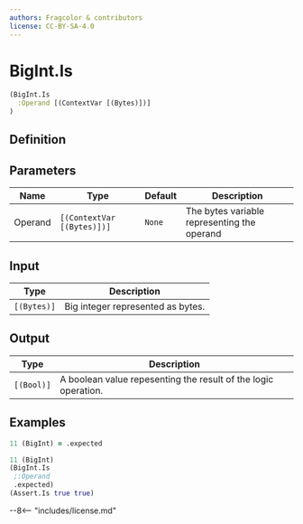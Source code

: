 ```yaml
---
authors: Fragcolor & contributors
license: CC-BY-SA-4.0
---
```



# BigInt.Is

```clojure
(BigInt.Is
  :Operand [(ContextVar [(Bytes)])]
)
```


## Definition




## Parameters

| Name | Type | Default | Description |
|------|------|---------|-------------|
| Operand | `[(ContextVar [(Bytes)])]` | `None` | The bytes variable representing the operand |


## Input

| Type | Description |
|------|-------------|
| `[(Bytes)]` | Big integer represented as bytes. |


## Output

| Type | Description |
|------|-------------|
| `[(Bool)]` | A boolean value repesenting the result of the logic operation. |


## Examples

```clojure
11 (BigInt) = .expected

11 (BigInt)
(BigInt.Is
 ;:Operand
 .expected)
(Assert.Is true true)
```


--8<-- "includes/license.md"
